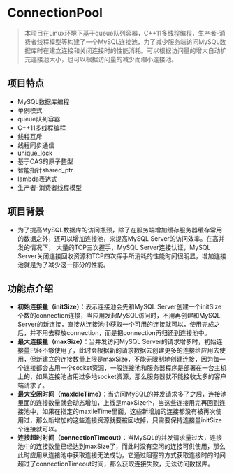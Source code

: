 # ConnectionPool

> 本项目在Linux环境下基于queue队列容器，C++11多线程编程，生产者-消费者线程模型等构建了一个MySQL连接池，为了减少服务端访问MySQL数据库时在建立连接和关闭连接时的性能消耗。可以根据访问量的增大自动扩充连接池大小，也可以根据访问量的减少而缩小连接池。

## 项目特点

- MySQL数据库编程
- 单例模式
- queue队列容器
- C++11多线程编程
- 线程互斥
- 线程同步通信
- unique_lock
- 基于CAS的原子整型
- 智能指针shared_ptr
- lambda表达式
- 生产者-消费者线程模型

## 项目背景

- 为了提高MySQL数据库的访问瓶颈，除了在服务端增加缓存服务器缓存常用的数据之外，还可以增加连接池，来提高MySQL Server的访问效率。在高并发的情况下， 大量的TCP三次握手，MySQL Server连接认证，MySQL Server关闭连接回收资源和TCP四次挥手所消耗的性能时间很明显，增加连接池就是为了减少这一部分的性能。

## 功能点介绍

- **初始连接量（initSize）**：表示连接池会先和MySQL Server创建一个initSize个数的connection连接，当应用发起MySQL访问时，不用再创建和MySQL Server的新连接，直接从连接池中获取一个可用的连接就可以，使用完成之后，并不用去释放connection，而是把connection再归还到连接池中。
- **最大连接量（maxSize）**：当并发访问MySQL Server的请求增多时，初始连接量已经不够使用了，此时会根据新的请求数据去创建更多的连接给应用去使用，但新建立的连接数量上限是maxSize，不能无限制地创建连接，因为每一个连接都会占用一个socket资源，一般连接池和服务器程序是部署在一台主机上的，如果连接池占用过多地socket资源，那么服务器就不能接收太多的客户端请求了。
- **最大空闲时间（maxIdleTime）**：当访问MySQL的并发请求多了之后，连接池里面的连接数量就会动态增加，上线是maxSize个，当这些连接用完再回到连接池中，如果在指定的maxIleTime里面，这些新增加的连接都没有被再次使用过，那么新增加的这些连接资源就要被回收掉，只需要保持连接量initSize个连接就可以。
- **连接超时时间（connectionTimeout）**：当MySQL的并发请求量过大，连接池中的连接数量已经达到maxSize了，而此时没有空闲的连接可供使用，那么此时应用从连接池中获取连接无法成功，它通过阻塞的方式获取连接时的时间超过了connectionTimeout时间，那么获取连接失败，无法访问数据库。